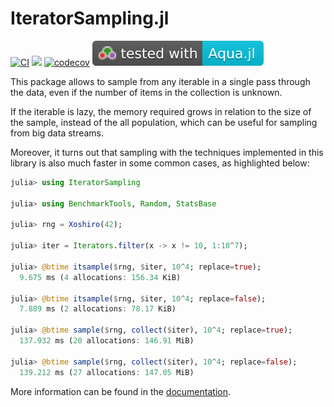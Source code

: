 # IteratorSampling.jl

[![CI](https://github.com/JuliaDynamics/IteratorSampling.jl/workflows/CI/badge.svg)](https://github.com/JuliaDynamics/IteratorSampling.jl/actions?query=workflow%3ACI)
[![](https://img.shields.io/badge/docs-stable-blue.svg)](https://juliadynamics.github.io/IteratorSampling.jl/stable/)
[![codecov](https://codecov.io/gh/JuliaDynamics/IteratorSampling.jl/graph/badge.svg?token=F8W0MC53Z0)](https://codecov.io/gh/JuliaDynamics/IteratorSampling.jl)
[![Aqua QA](https://raw.githubusercontent.com/JuliaTesting/Aqua.jl/master/badge.svg)](https://github.com/JuliaTesting/Aqua.jl)


This package allows to sample from any iterable in a single pass through the data, 
even if the number of items in the collection is unknown. 

If the iterable is lazy, the memory required grows in relation to the size of the 
sample, instead of the all population, which can be useful for sampling from big 
data streams.

Moreover, it turns out that sampling with the techniques implemented in this library
is also much faster in some common cases, as highlighted below:


```julia
julia> using IteratorSampling

julia> using BenchmarkTools, Random, StatsBase

julia> rng = Xoshiro(42);

julia> iter = Iterators.filter(x -> x != 10, 1:10^7);

julia> @btime itsample($rng, $iter, 10^4; replace=true);
  9.675 ms (4 allocations: 156.34 KiB)

julia> @btime itsample($rng, $iter, 10^4; replace=false);
  7.889 ms (2 allocations: 78.17 KiB)

julia> @btime sample($rng, collect($iter), 10^4; replace=true);
  137.932 ms (20 allocations: 146.91 MiB)

julia> @btime sample($rng, collect($iter), 10^4; replace=false);
  139.212 ms (27 allocations: 147.05 MiB)
```

More information can be found in the [documentation](https://juliadynamics.github.io/IteratorSampling.jl/stable/).
